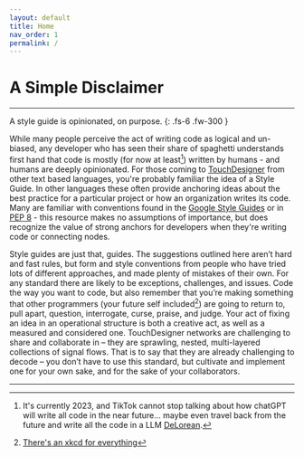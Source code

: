 ```yaml
---
layout: default
title: Home
nav_order: 1
permalink: /
---
```


# A Simple Disclaimer
---
A style guide is opinionated, on purpose. 
{: .fs-6 .fw-300 }

While many people perceive the act of writing code as logical and un-biased, any developer who has seen their share of spaghetti understands first hand that code is mostly (for now at least[^1]) written by humans - and humans are deeply opinionated. For those coming to [TouchDesigner] from other text based languages, you're probably familiar the idea of a Style Guide. In other languages these often provide anchoring ideas about the best practice for a particular project or how an organization writes its code. Many are familiar with conventions found in the [Google Style Guides] or in [PEP 8] - this resource makes no assumptions of importance, but does recognize the value of strong anchors for developers when they're writing code or connecting nodes.

Style guides are just that, guides. The suggestions outlined here aren’t hard and fast rules, but form and style conventions from people who have tried lots of different approaches, and made plenty of mistakes of their own. For any standard there are likely to be exceptions, challenges, and issues. Code the way you want to code, but also remember that you’re making something that other programmers (your future self included[^2]) are going to return to, pull apart, question, interrogate, curse, praise, and judge. Your act of fixing an idea in an operational structure is both a creative act, as well as a measured and considered one. TouchDesigner networks are challenging to share and collaborate in – they are sprawling, nested, multi-layered collections of signal flows. That is to say that they are already challenging to decode – you don’t have to use this standard, but cultivate and implement one for your own sake, and for the sake of your collaborators.


----

[^1]: It's currently 2023, and TikTok cannot stop talking about how chatGPT will write all code in the near future... maybe even travel back from the future and  write all the code in a LLM [DeLorean].
[^2]: [There's an xkcd for everything](https://xkcd.com/1421/)

<!-- links -->
[DeLorean]:https://en.wikipedia.org/wiki/DMC_DeLorean
[TouchDesigner]:https://derivative.ca/
[Google Style Guides]:https://google.github.io/styleguide/
[PEP 8]:https://peps.python.org/pep-0008/